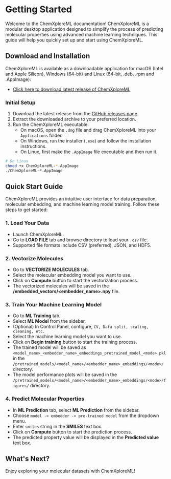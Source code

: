 # Getting Started

Welcome to the ChemXploreML documentation! ChemXploreML is a modular desktop application designed to simplify the process of predicting molecular properties using advanced machine learning techniques. This guide will help you quickly set up and start using ChemXploreML.

## Download and Installation

ChemXploreML is available as a downloadable application for macOS (Intel and Apple Silicon), Windows (64-bit) and Linux (64-bit, .deb, .rpm and .AppImage):

- [Click here to download latest release of ChemXploreML](https://github.com/aravindhnivas/ChemXploreML/releases)

### Initial Setup

1. Download the latest release from the [GitHub releases page](https://github.com/aravindhnivas/ChemXploreML/releases).
2. Extract the downloaded archive to your preferred location.
3. Run the ChemXploreML executable:
   - On macOS, open the `.dmg` file and drag ChemXploreML into your `Applications` folder.
   - On Windows, run the installer (`.exe`) and follow the installation instructions.
   - On Linux, first make the `.AppImage` file executable and then run it.

```bash
# On Linux
chmod +x ChemXploreML-*.AppImage
./ChemXploreML-*.AppImage
```

## Quick Start Guide

ChemXploreML provides an intuitive user interface for data preparation, molecular embedding, and machine learning model training. Follow these steps to get started:

### 1. Load Your Data

- Launch ChemXploreML.
- Go to **LOAD FILE** tab and browse directory to load your `.csv` file.
- Supported file formats include CSV (preferred), JSON, and HDF5.

### 2. Vectorize Molecules

- Go to **VECTORIZE MOLECULES** tab.
- Select the molecular embedding model you want to use.
- Click on **Compute** button to start the vectorization process.
- The vectorized molecules will be saved in the **/embedded_vectors/<embedder_name>.npy** file.

### 3. Train Your Machine Learning Model

- Go to **ML Training** tab.
- Select **ML Model** from the sidebar.
- (Optional) In Control Panel, configure, `CV, Data split, scaling, cleaning, etc.`
- Select the machine learning model you want to use.
- Click on **Begin training** button to start the training process.
- The trained model will be saved as `<model_name>_<embedder_name>_embeddings_pretrained_model_<mode>.pkl` in the `/pretrained_models/<model_name>/<embedder_name>_embeddings/<mode>/` directory.
- The model performance plots will be saved in the `/pretrained_models/<model_name>/<embedder_name>_embeddings/<mode>/figures/` directory.

### 4. Predict Molecular Properties

- In **ML Prediction** tab, select **ML Prediction** from the sidebar.
- Choose `model -> embedder -> pre-trained model` from the dropdown menu.
- Enter `smiles` string in the **SMILES** text box.
- Click on **Compute** button to start the prediction process.
- The predicted property value will be displayed in the **Predicted value** text box.

## What's Next?

<!-- - Explore the [User Guides](./user-guides) for detailed instructions on using ChemXploreML.
- Check out the [FAQs](./faqs) for answers to common questions. -->

Enjoy exploring your molecular datasets with ChemXploreML!
